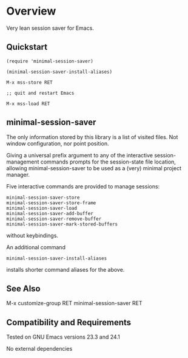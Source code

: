 Overview
========

Very lean session saver for Emacs.

Quickstart
----------

	(require 'minimal-session-saver)

	(minimal-session-saver-install-aliases)

	M-x mss-store RET

	;; quit and restart Emacs

	M-x mss-load RET

minimal-session-saver
---------------------

The only information stored by this library is a list of visited
files.  Not window configuration, nor point position.

Giving a universal prefix argument to any of the interactive
session-management commands prompts for the session-state file
location, allowing minimal-session-saver to be used as a (very)
minimal project manager.

Five interactive commands are provided to manage sessions:

	minimal-session-saver-store
	minimal-session-saver-store-frame
	minimal-session-saver-load
	minimal-session-saver-add-buffer
	minimal-session-saver-remove-buffer
	minimal-session-saver-mark-stored-buffers

without keybindings.

An additional command

	minimal-session-saver-install-aliases

installs shorter command aliases for the above.

See Also
--------

M-x customize-group RET minimal-session-saver RET

Compatibility and Requirements
------------------------------

Tested on GNU Emacs versions 23.3 and 24.1

No external dependencies

